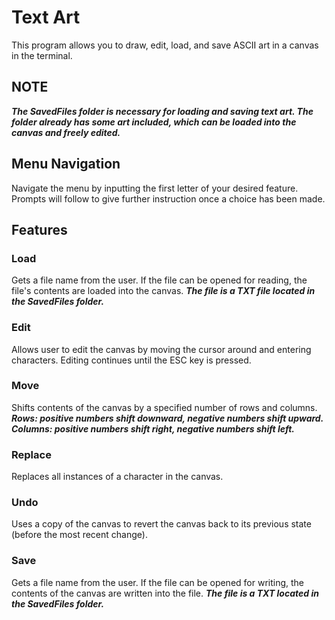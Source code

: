 # Text Art
This program allows you to draw, edit, load, and save ASCII art in a canvas in the terminal.

## NOTE
***The SavedFiles folder is necessary for loading and saving text art. The folder already has some art included, which can be loaded into the canvas and freely edited.***

## Menu Navigation
Navigate the menu by inputting the first letter of your desired feature. Prompts will follow to give further instruction once a choice has been made.

## Features
### Load
Gets a file name from the user. If the file can be opened for reading, the file's contents are loaded into the canvas. ***The file is a TXT file located in the SavedFiles folder.***

### Edit
Allows user to edit the canvas by moving the cursor around and entering characters. Editing continues until the ESC key is pressed. 

### Move
Shifts contents of the canvas by a specified number of rows and columns. ***Rows: positive numbers shift downward, negative numbers shift upward. Columns: positive numbers shift right, negative numbers shift left.***

### Replace
Replaces all instances of a character in the canvas. 

### Undo
Uses a copy of the canvas to revert the canvas back to its previous state (before the most recent change).

### Save
Gets a file name from the user. If the file can be opened for writing, the contents of the canvas are written into the file. ***The file is a TXT located in the SavedFiles folder.***
